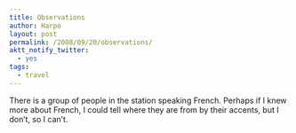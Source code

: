 ```yaml
---
title: Observations
author: Harpo
layout: post
permalink: /2008/09/20/observations/
aktt_notify_twitter:
  - yes
tags:
  - travel
---
```

There is a group of people in the station speaking French. Perhaps if I knew more about French, I could tell where they are from by their accents, but I don&#8217;t, so I can&#8217;t.